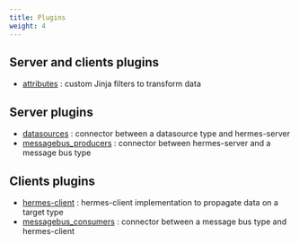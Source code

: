 ```yaml
---
title: Plugins
weight: 4
---
```


## Server and clients plugins

- [attributes](attributes) : custom Jinja filters to transform data

## Server plugins

- [datasources](datasources) : connector between a datasource type and hermes-server
- [messagebus_producers](messagebus_producers) : connector between hermes-server and a message bus type

## Clients plugins

- [hermes-client](hermes-client) : hermes-client implementation to propagate data on a target type
- [messagebus_consumers](messagebus_consumers)  : connector between a message bus type and hermes-client
